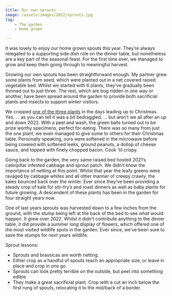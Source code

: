 ```yaml
---
title: Our own sprouts
image: /assets/images/2022/sprouts.jpg
tag: 
    - The garden
    - Home grown

---
```


It was lovely to enjoy our home grown spouts this year. They’re always relegated to a supporting side dish role on the dinner table, but nonetheless are a key part of the seasonal feast. For the first time ever, we managed to grow and keep them going through to meaningful harvest.

Growing our own spouts has been straightforward enough. My partner grew some plants from seed, which were planted out in a net covered raised vegetable bed. Whilst we started with 6 plants, they’ve gradually been thinned out to just three. The rest, which are bug ridden in one way or another, have been spread around the garden to provide both sacrificial plants and insects to support winter visitors.

We cropped [one of the three plants](https://youtube.com/shorts/V1VsDl6_ggw) in the days leading up to Christmas. Yes. . . as you can tell it was a bit bedraggled. . . but aren’t we all after an up and down 2022. With a peel and wash, the green balls turned out to be prize worthy specimens, perfect for eating. There was so many from just the one plant, we even managed to give some to others for their Christmas table. Personally speaking, ours were softened in the microwave before being covered with softened leeks, ground peanuts, a dollop of cheese sauce, and topped with finely chopped bacon. Cook ’til crispy.

Going back to the garden, the very same raised bed hosted 2021’s caterpillar infested cabbage and sprout patch. We didn’t know the importance of netting at this point. Whilst that year the leafy greens were ravaged by cabbage whites and all other manner of creepy crawly, the kales bounced back over the winter. Ever since they’ve been providing a steady crop of kale for stir-fry’s and roast dinners as well as baby plants for future growing. A descendent of these plants has been in the garden for four straight years now.

One of last years sprouts was harvested down to a few inches from the ground, with the stump being left at the back of the bed to see what would happen. It grew over 2022. Whilst it didn’t contribute anything to the dinner table, it did provide a summer long display of flowers, which offered one of the most visited wildlife spots in the garden. Ever since, we’ve been sure to save the stumps for next years wildlife.

Sprout lessons:

- Sprouts and brassicas are worth netting.
- Either crop as a handful of spouts reach an appropriate size, or leave in place and crop in one go.
- Sprouts can look pretty terrible on the outside, but peel into something edible
- They make a great sacrificial plant. Crop with a cut an inch below the first rung of spouts, relocating it to the mid/back of a border.
